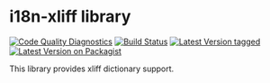 # i18n-xliff library

[![Code Quality Diagnostics](https://github.com/cyberspectrum/i18n-xliff/actions/workflows/diagnostics.yml/badge.svg)](https://github.com/cyberspectrum/i18n-xliff/actions/workflows/diagnostics.yml)
[![Build Status](https://travis-ci.org/cyberspectrum/i18n-xliff.png)](https://travis-ci.org/cyberspectrum/i18n-xliff)
[![Latest Version tagged](http://img.shields.io/github/tag/cyberspectrum/i18n-xliff.svg)](https://github.com/cyberspectrum/i18n-xliff/tags)
[![Latest Version on Packagist](http://img.shields.io/packagist/v/cyberspectrum/i18n-xliff.svg)](https://packagist.org/packages/cyberspectrum/i18n-xliff)

This library provides xliff dictionary support.
